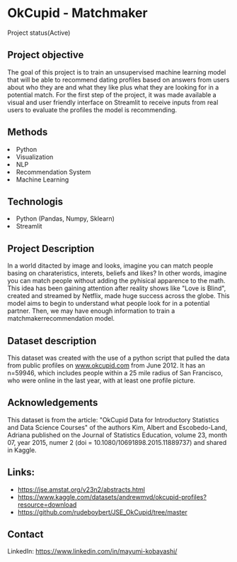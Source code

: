 # OkCupid - Matchmaker
Project status(Active)

## Project objective
The goal of this project is to train an unsupervised machine learning model that will be able to recommend dating profiles based on answers from users about who they are and what they like plus what they are looking for in a potential match. 
For the first step of the project, it was made available a visual and user friendly interface on Streamlit to receive inputs from real users to evaluate the profiles the model is recommending.

## Methods
<li>Python</li>
<li>Visualization</li>
<li>NLP</li>
<li>Recommendation System</li>
<li>Machine Learning</li>

## Technologis
<li>Python (Pandas, Numpy, Sklearn)</li>
<li>Streamlit</li>

## Project Description
In a world ditacted by image and looks, imagine you can match people basing on charateristics, interets, beliefs and likes? In other words, imagine you can match people without adding the pyhisical apparence to the math. This idea has been gaining attention after reality shows like "Love is Blind", created and streamed by Netflix, made huge success across the globe. This model aims to begin to understand what people look for in a potential partner. Then, we may have enough information to train a matchmakerrecommendation model.  

## Dataset description
This dataset was created with the use of a python script that pulled the data from public profiles on www.okcupid.com from June 2012. It has an n=59946, which includes people within a 25 mile radius of San Francisco, who were online in the last year, with at least one profile picture.

## Acknowledgements
This dataset is from the article: "OkCupid Data for Introductory Statistics and Data Science Courses" of the authors Kim, Albert and Escobedo-Land, Adriana published on the Journal of Statistics Education, volume 23, month 07, year 2015, numer 2 (doi = 10.1080/10691898.2015.11889737) and shared in Kaggle.

## Links: 
*   https://jse.amstat.org/v23n2/abstracts.html
*   https://www.kaggle.com/datasets/andrewmvd/okcupid-profiles?resource=download
*   https://github.com/rudeboybert/JSE_OkCupid/tree/master

## Contact
LinkedIn: https://www.linkedin.com/in/mayumi-kobayashi/
